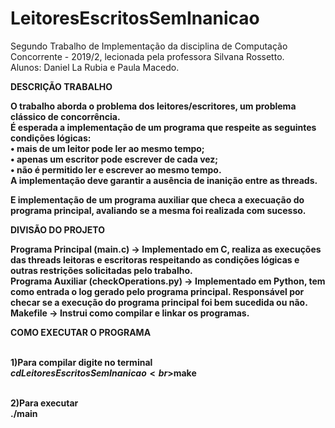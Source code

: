 # LeitoresEscritosSemInanicao
Segundo Trabalho de Implementação da disciplina de Computação Concorrente - 2019/2, lecionada pela professora Silvana Rossetto.
<br>Alunos: Daniel La Rubia e Paula Macedo.

<b>DESCRIÇÃO TRABALHO

O trabalho aborda o problema dos leitores/escritores, um problema clássico de concorrência. 
<br>É esperada a implementação de um programa que respeite as seguintes condições lógicas:
<br>• mais de um leitor pode ler ao mesmo tempo;
<br>• apenas um escritor pode escrever de cada vez;
<br>• não é  permitido ler e escrever ao mesmo tempo.
<br>A implementação deve garantir a ausência de inanição entre as threads.

E implementação de um programa auxiliar que checa a execuação do programa principal, avaliando se a mesma foi realizada com sucesso.

<b>DIVISÃO DO PROJETO 

Programa Principal (main.c) -> Implementado em C, realiza as execuções das threads leitoras e escritoras respeitando as condições lógicas e outras restrições solicitadas pelo trabalho.
<br>Programa Auxiliar (checkOperations.py) -> Implementado em Python, tem como entrada o log gerado pelo programa principal. Responsável por checar se a execução do programa principal foi bem sucedida ou não.
<br>Makefile -> Instrui como compilar e linkar os programas. 


<b>COMO EXECUTAR O PROGRAMA

<br>1)Para compilar digite no terminal
<br>$cd LeitoresEscritosSemInanicao
<br>$make
 
<br>2)Para executar
<br>./main
 
